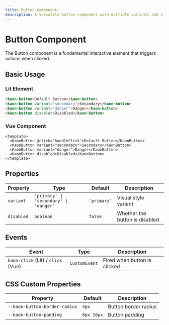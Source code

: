 ```yaml
---
title: Button Component
description: A versatile button component with multiple variants and states
---
```


# Button Component

The Button component is a fundamental interactive element that triggers actions when clicked.

## Basic Usage

### Lit Element

```html
<kaon-button>Default Button</kaon-button>
<kaon-button variant="secondary">Secondary</kaon-button>
<kaon-button variant="danger">Danger</kaon-button>
<kaon-button disabled>Disabled</kaon-button>
```

### Vue Component

```vue
<template>
  <KaonButton @click="handleClick">Default Button</KaonButton>
  <KaonButton variant="secondary">Secondary</KaonButton>
  <KaonButton variant="danger">Danger</KaonButton>
  <KaonButton disabled>Disabled</KaonButton>
</template>
```

## Properties

| Property | Type | Default | Description |
|----------|------|---------|-------------|
| `variant` | `'primary' \| 'secondary' \| 'danger'` | `'primary'` | Visual style variant |
| `disabled` | `boolean` | `false` | Whether the button is disabled |

## Events

| Event | Type | Description |
|-------|------|-------------|
| `kaon-click` (Lit) / `click` (Vue) | `CustomEvent` | Fired when button is clicked |

## CSS Custom Properties

| Property | Default | Description |
|----------|---------|-------------|
| `--kaon-button-border-radius` | `4px` | Button border radius |
| `--kaon-button-padding` | `8px 16px` | Button padding |